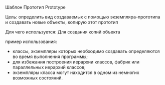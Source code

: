 Шаблон Прототип Prototype

Цель: определить вид создаваемых с помощью экземпляра-прототипа и создавать новые объекты, копирую этот прототип

Для чего используется: Для создания копий объекта

пример использования:

- классы, экземпляры которых необходимо создавать определяются во время выполнения программы;
- для избежания построения иерархии классов, фабрик или параллельных иерархий классов;
- экземпляры класса могут находится в одном из немногих возможных состояний.